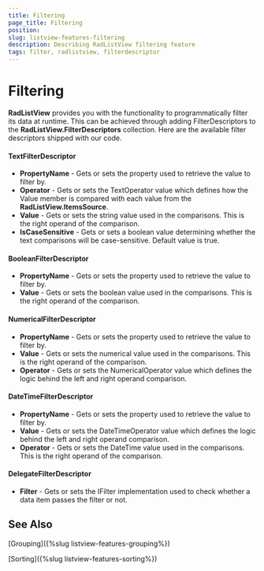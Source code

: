 ```yaml
---
title: Filtering
page_title: Filtering
position: 
slug: listview-features-filtering
description: Describing RadListView filtering feature
tags: filter, radlistview, filterdescriptor
---
```


# Filtering

**RadListView** provides you with the functionality to programmatically filter its data at runtime. This can be achieved through adding FilterDescriptors to the **RadListView.FilterDescriptors** collection. Here are the available filter descriptors shipped with our code.

#### TextFilterDescriptor 

- **PropertyName** - Gets or sets the property used to retrieve the value to filter by.
- **Operator** -  Gets or sets the TextOperator value which defines how the Value member is compared with each value from the **RadListView.ItemsSource**.
- **Value** - Gets or sets the string value used in the comparisons. This is the right operand of the comparison.
- **IsCaseSensitive** - Gets or sets a boolean value determining whether the text comparisons will be case-sensitive. Default value is true.

#### BooleanFilterDescriptor 

- **PropertyName** - Gets or sets the property used to retrieve the value to filter by.
- **Value** - Gets or sets the boolean value used in the comparisons. This is the right operand of the comparison.

#### NumericalFilterDescriptor 

- **PropertyName** - Gets or sets the property used to retrieve the value to filter by.
- **Value** - Gets or sets the numerical value used in the comparisons. This is the right operand of the comparison.
- **Operator** - Gets or sets the NumericalOperator value which defines the logic behind the left and right operand comparison.

#### DateTimeFilterDescriptor 

- **PropertyName** - Gets or sets the property used to retrieve the value to filter by.
- **Value** - Gets or sets the DateTimeOperator value which defines the logic behind the left and right operand comparison.
- **Operator** - Gets or sets the DateTime value used in the comparisons. This is the right operand of the comparison.

#### DelegateFilterDescriptor 

- **Filter** - Gets or sets the IFilter implementation used to check whether a data item passes the filter or not.

## See Also

[Grouping]({%slug listview-features-grouping%})

[Sorting]({%slug listview-features-sorting%})